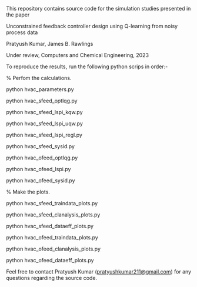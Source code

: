 This repository contains source code for the simulation studies presented in the paper

Unconstrained feedback controller design using Q-learning from noisy process data

Pratyush Kumar, James B. Rawlings

Under review, Computers and Chemical Engineering, 2023

To reproduce the results, run the following python scrips in order:- 

% Perfom the calculations.

python hvac_parameters.py 

python hvac_sfeed_optlqg.py 

python hvac_sfeed_lspi_kqw.py 

python hvac_sfeed_lspi_uqw.py 

python hvac_sfeed_lspi_regl.py 

python hvac_sfeed_sysid.py 

python hvac_ofeed_optlqg.py

python hvac_ofeed_lspi.py

python hvac_ofeed_sysid.py

% Make the plots.

python hvac_sfeed_traindata_plots.py 

python hvac_sfeed_clanalysis_plots.py 

python hvac_sfeed_dataeff_plots.py 

python hvac_ofeed_traindata_plots.py 

python hvac_ofeed_clanalysis_plots.py 

python hvac_ofeed_dataeff_plots.py 

Feel free to contact Pratyush Kumar (pratyushkumar211@gmail.com) for any questions regarding the source code.
